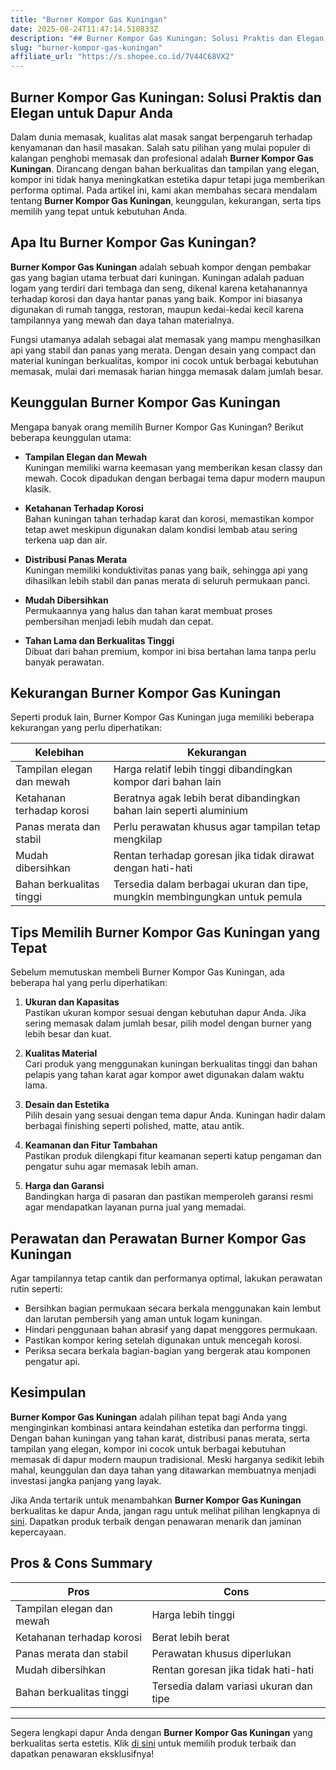 ```yaml
---
title: "Burner Kompor Gas Kuningan"
date: 2025-08-24T11:47:14.510833Z
description: "## Burner Kompor Gas Kuningan: Solusi Praktis dan Elegan untuk Dapur Anda..."
slug: "burner-kompor-gas-kuningan"
affiliate_url: "https://s.shopee.co.id/7V44C68VX2"
---
```

## Burner Kompor Gas Kuningan: Solusi Praktis dan Elegan untuk Dapur Anda

Dalam dunia memasak, kualitas alat masak sangat berpengaruh terhadap kenyamanan dan hasil masakan. Salah satu pilihan yang mulai populer di kalangan penghobi memasak dan profesional adalah **Burner Kompor Gas Kuningan**. Dirancang dengan bahan berkualitas dan tampilan yang elegan, kompor ini tidak hanya meningkatkan estetika dapur tetapi juga memberikan performa optimal. Pada artikel ini, kami akan membahas secara mendalam tentang **Burner Kompor Gas Kuningan**, keunggulan, kekurangan, serta tips memilih yang tepat untuk kebutuhan Anda.

## Apa Itu Burner Kompor Gas Kuningan?

**Burner Kompor Gas Kuningan** adalah sebuah kompor dengan pembakar gas yang bagian utama terbuat dari kuningan. Kuningan adalah paduan logam yang terdiri dari tembaga dan seng, dikenal karena ketahanannya terhadap korosi dan daya hantar panas yang baik. Kompor ini biasanya digunakan di rumah tangga, restoran, maupun kedai-kedai kecil karena tampilannya yang mewah dan daya tahan materialnya.

Fungsi utamanya adalah sebagai alat memasak yang mampu menghasilkan api yang stabil dan panas yang merata. Dengan desain yang compact dan material kuningan berkualitas, kompor ini cocok untuk berbagai kebutuhan memasak, mulai dari memasak harian hingga memasak dalam jumlah besar.

## Keunggulan Burner Kompor Gas Kuningan

Mengapa banyak orang memilih Burner Kompor Gas Kuningan? Berikut beberapa keunggulan utama:

- **Tampilan Elegan dan Mewah**  
  Kuningan memiliki warna keemasan yang memberikan kesan classy dan mewah. Cocok dipadukan dengan berbagai tema dapur modern maupun klasik.

- **Ketahanan Terhadap Korosi**  
  Bahan kuningan tahan terhadap karat dan korosi, memastikan kompor tetap awet meskipun digunakan dalam kondisi lembab atau sering terkena uap dan air.

- **Distribusi Panas Merata**  
  Kuningan memiliki konduktivitas panas yang baik, sehingga api yang dihasilkan lebih stabil dan panas merata di seluruh permukaan panci.

- **Mudah Dibersihkan**  
  Permukaannya yang halus dan tahan karat membuat proses pembersihan menjadi lebih mudah dan cepat.

- **Tahan Lama dan Berkualitas Tinggi**  
  Dibuat dari bahan premium, kompor ini bisa bertahan lama tanpa perlu banyak perawatan.

## Kekurangan Burner Kompor Gas Kuningan

Seperti produk lain, Burner Kompor Gas Kuningan juga memiliki beberapa kekurangan yang perlu diperhatikan:

| Kelebihan | Kekurangan |
|------------|--------------|
| Tampilan elegan dan mewah | Harga relatif lebih tinggi dibandingkan kompor dari bahan lain |
| Ketahanan terhadap korosi | Beratnya agak lebih berat dibandingkan bahan lain seperti aluminium |
| Panas merata dan stabil | Perlu perawatan khusus agar tampilan tetap mengkilap |
| Mudah dibersihkan | Rentan terhadap goresan jika tidak dirawat dengan hati-hati |
| Bahan berkualitas tinggi | Tersedia dalam berbagai ukuran dan tipe, mungkin membingungkan untuk pemula |

## Tips Memilih Burner Kompor Gas Kuningan yang Tepat

Sebelum memutuskan membeli Burner Kompor Gas Kuningan, ada beberapa hal yang perlu diperhatikan:

1. **Ukuran dan Kapasitas**  
   Pastikan ukuran kompor sesuai dengan kebutuhan dapur Anda. Jika sering memasak dalam jumlah besar, pilih model dengan burner yang lebih besar dan kuat.

2. **Kualitas Material**  
   Cari produk yang menggunakan kuningan berkualitas tinggi dan bahan pelapis yang tahan karat agar kompor awet digunakan dalam waktu lama.

3. **Desain dan Estetika**  
   Pilih desain yang sesuai dengan tema dapur Anda. Kuningan hadir dalam berbagai finishing seperti polished, matte, atau antik.

4. **Keamanan dan Fitur Tambahan**  
   Pastikan produk dilengkapi fitur keamanan seperti katup pengaman dan pengatur suhu agar memasak lebih aman.

5. **Harga dan Garansi**  
   Bandingkan harga di pasaran dan pastikan memperoleh garansi resmi agar mendapatkan layanan purna jual yang memadai.

## Perawatan dan Perawatan Burner Kompor Gas Kuningan

Agar tampilannya tetap cantik dan performanya optimal, lakukan perawatan rutin seperti:

- Bersihkan bagian permukaan secara berkala menggunakan kain lembut dan larutan pembersih yang aman untuk logam kuningan.
- Hindari penggunaan bahan abrasif yang dapat menggores permukaan.
- Pastikan kompor kering setelah digunakan untuk mencegah korosi.
- Periksa secara berkala bagian-bagian yang bergerak atau komponen pengatur api.

## Kesimpulan

**Burner Kompor Gas Kuningan** adalah pilihan tepat bagi Anda yang menginginkan kombinasi antara keindahan estetika dan performa tinggi. Dengan bahan kuningan yang tahan karat, distribusi panas merata, serta tampilan yang elegan, kompor ini cocok untuk berbagai kebutuhan memasak di dapur modern maupun tradisional. Meski harganya sedikit lebih mahal, keunggulan dan daya tahan yang ditawarkan membuatnya menjadi investasi jangka panjang yang layak.

Jika Anda tertarik untuk menambahkan **Burner Kompor Gas Kuningan** berkualitas ke dapur Anda, jangan ragu untuk melihat pilihan lengkapnya di [sini](https://s.shopee.co.id/7V44C68VX2). Dapatkan produk terbaik dengan penawaran menarik dan jaminan kepercayaan.

## Pros & Cons Summary

| **Pros** | **Cons** |
|------------|--------------|
| Tampilan elegan dan mewah | Harga lebih tinggi |
| Ketahanan terhadap korosi | Berat lebih berat |
| Panas merata dan stabil | Perawatan khusus diperlukan |
| Mudah dibersihkan | Rentan goresan jika tidak hati-hati |
| Bahan berkualitas tinggi | Tersedia dalam variasi ukuran dan tipe |

---

Segera lengkapi dapur Anda dengan **Burner Kompor Gas Kuningan** yang berkualitas serta estetis. Klik [di sini](https://s.shopee.co.id/7V44C68VX2) untuk memilih produk terbaik dan dapatkan penawaran eksklusifnya!